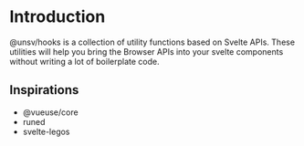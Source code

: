 # Introduction

@unsv/hooks is a collection of utility functions based on Svelte APIs. These utilities will help you bring the Browser APIs into your svelte components without writing a lot of boilerplate code.

## Inspirations

- @vueuse/core
- runed
- svelte-legos
